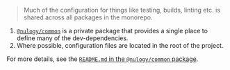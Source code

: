 > Much of the configuration for things like testing, builds, linting etc. is shared across all packages in the monorepo.

1. [`@nulogy/common`](https://github.com/nulogy/design-system/tree/master/common) is a private package that provides a single place to define many of the dev-dependencies.
2. Where possible, configuration files are located in the root of the project.

For more details, see the [`README.md` in the `@nulogy/common` package](https://github.com/nulogy/design-system/blob/master/common/README.md).
